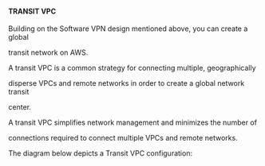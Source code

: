 #### TRANSIT VPC


Building on the Software VPN design mentioned above, you can create a global

transit network on AWS.


A transit VPC is a common strategy for connecting multiple, geographically

disperse VPCs and remote networks in order to create a global network transit

center.


A transit VPC simplifies network management and minimizes the number of

connections required to connect multiple VPCs and remote networks.


The diagram below depicts a Transit VPC configuration:

